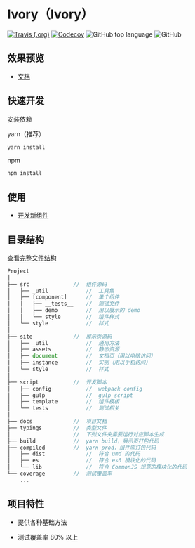 # Ivory（Ivory）

[ ![Travis (.org)](https://img.shields.io/travis/jdthfe/eui.svg?style=for-the-badge)](https://travis-ci.com/jdthfe/eui) [ ![Codecov](https://img.shields.io/codecov/c/gh/jdthfe/eui.svg?style=for-the-badge)](https://codecov.io/gh/jdthfe/eui/) ![GitHub top language](https://img.shields.io/github/languages/top/jdthfe/eui.svg?style=for-the-badge) ![GitHub](https://img.shields.io/github/license/jdthfe/eui.svg?style=for-the-badge)


## 效果预览

-   [文档](https://jdthfe.github.io/ivory/)

<!-- -   [移动端实例](https://jdthfe.github.io/eui/#/instance) -->

## 快速开发

安装依赖

yarn（推荐）

```bash
yarn install
```

npm

```bash
npm install
```

## 使用

-   [开发新组件](./docs/develop.md)

## 目录结构

[查看完整文件结构](./docs/docsMap.md)

```js
Project
│
├── src              //  组件源码
│   ├── _util            //  工具集
│   ├── [component]      //  单个组件
│   │   ├── __tests__    //  测试文件
│   │   ├── demo         //  用以展示的 demo
│   │   └── style        //  组件样式
│   └── style            //  样式
│
├── site             //  展示页源码
│   ├── _util            //  通用方法
│   ├── assets           //  静态资源
│   ├── document         //  文档页（用以电脑访问）
│   ├── instance         //  实例（用以手机访问）
│   └── style            //  样式
│
├── script           //  开发脚本
│   ├── config           //  webpack config
│   ├── gulp             //  gulp script
│   ├── template         //  组件模板
│   └── tests            //  测试相关
│
├── docs             //  项目文档
├── typings          //  类型文件
│                    //  下列文件夹需要运行对应脚本生成
├── build            //  yarn build，展示页打包代码
├── compiled         //  yarn prod，组件库打包代码
│   ├── dist             //  符合 umd 的代码
│   ├── es               //  符合 es6 模块化的代码
│   └── lib              //  符合 CommonJS 规范的模块化的代码
└── coverage         //  测试覆盖率
    ...
```

## 项目特性

-  提供各种基础方法

-  测试覆盖率 80% 以上

